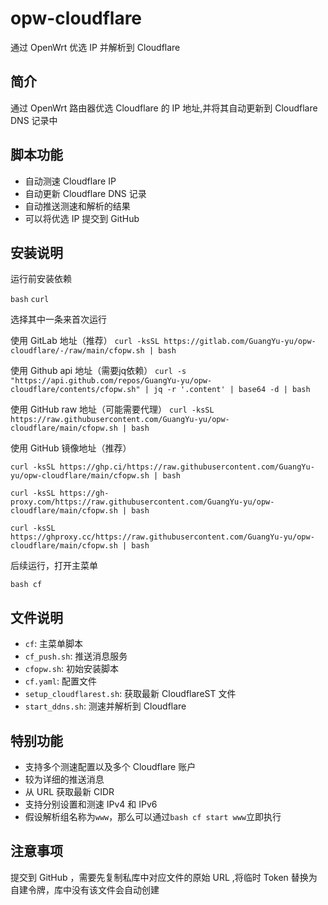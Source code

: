 # opw-cloudflare

通过 OpenWrt 优选 IP 并解析到 Cloudflare

## 简介

通过 OpenWrt 路由器优选 Cloudflare 的 IP 地址,并将其自动更新到 Cloudflare DNS 记录中

## 脚本功能

- 自动测速 Cloudflare IP
- 自动更新 Cloudflare DNS 记录
- 自动推送测速和解析的结果
- 可以将优选 IP 提交到 GitHub

## 安装说明

运行前安装依赖

`bash` `curl`

选择其中一条来首次运行

使用 GitLab 地址（推荐）
```curl -ksSL https://gitlab.com/GuangYu-yu/opw-cloudflare/-/raw/main/cfopw.sh | bash```

使用 Github api 地址（需要jq依赖）
```curl -s "https://api.github.com/repos/GuangYu-yu/opw-cloudflare/contents/cfopw.sh" | jq -r '.content' | base64 -d | bash```

使用 GitHub raw 地址（可能需要代理）
```curl -ksSL https://raw.githubusercontent.com/GuangYu-yu/opw-cloudflare/main/cfopw.sh | bash```

使用 GitHub 镜像地址（推荐）

```curl -ksSL https://ghp.ci/https://raw.githubusercontent.com/GuangYu-yu/opw-cloudflare/main/cfopw.sh | bash```

```curl -ksSL https://gh-proxy.com/https://raw.githubusercontent.com/GuangYu-yu/opw-cloudflare/main/cfopw.sh | bash```

```curl -ksSL https://ghproxy.cc/https://raw.githubusercontent.com/GuangYu-yu/opw-cloudflare/main/cfopw.sh | bash```

后续运行，打开主菜单

`bash cf`

## 文件说明

- `cf`: 主菜单脚本
- `cf_push.sh`: 推送消息服务
- `cfopw.sh`: 初始安装脚本
- `cf.yaml`: 配置文件
- `setup_cloudflarest.sh`: 获取最新 CloudflareST 文件
- `start_ddns.sh`: 测速并解析到 Cloudflare

## 特别功能

- 支持多个测速配置以及多个 Cloudflare 账户
- 较为详细的推送消息
- 从 URL 获取最新 CIDR
- 支持分别设置和测速 IPv4 和 IPv6
- 假设解析组名称为`www`，那么可以通过`bash cf start www`立即执行

## 注意事项

提交到 GitHub ，需要先复制私库中对应文件的原始 URL ,将临时 Token 替换为自建令牌，库中没有该文件会自动创建
